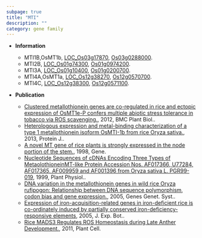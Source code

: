 ```yaml
---
subpage: true
title: "MTI"
description: ""
category: gene family
---
```


* **Information**  
    + MTI1B,OsMT1b, [LOC_Os03g17870](http://rice.plantbiology.msu.edu/cgi-bin/ORF_infopage.cgi?orf=LOC_Os03g17870), [Os03g0288000](http://rapdb.dna.affrc.go.jp/viewer/gbrowse_details/irgsp1?name=Os03g0288000).
    + MTI2B, [LOC_Os01g74300](http://rice.plantbiology.msu.edu/cgi-bin/ORF_infopage.cgi?orf=LOC_Os01g74300), [Os01g0974200](http://rapdb.dna.affrc.go.jp/viewer/gbrowse_details/irgsp1?name=Os01g0974200).
    + MTI3A, [LOC_Os01g10400](http://rice.plantbiology.msu.edu/cgi-bin/ORF_infopage.cgi?orf=LOC_Os01g10400), [Os01g0200700](http://rapdb.dna.affrc.go.jp/viewer/gbrowse_details/irgsp1?name=Os01g0200700).
    + MTI4A,OsMT1a, [LOC_Os12g38270](http://rice.plantbiology.msu.edu/cgi-bin/ORF_infopage.cgi?orf=LOC_Os12g38270), [Os12g0570700](http://rapdb.dna.affrc.go.jp/viewer/gbrowse_details/irgsp1?name=Os12g0570700).
    + MTI4C, [LOC_Os12g38300](http://rice.plantbiology.msu.edu/cgi-bin/ORF_infopage.cgi?orf=LOC_Os12g38300), [Os12g0571100](http://rapdb.dna.affrc.go.jp/viewer/gbrowse_details/irgsp1?name=Os12g0571100).

* **Publication**  
    + [Clustered metallothionein genes are co-regulated in rice and ectopic expression of OsMT1e-P confers multiple abiotic stress tolerance in tobacco via ROS scavenging.](http://www.ncbi.nlm.nih.gov/pubmed?term=Clustered+metallothionein+genes+are+co-regulated+in+rice+and+ectopic+expression+of+OsMT1e-P+confers+multiple+abiotic+stress+tolerance+in+tobacco+via+ROS+scavenging.%5BTitle%5D), 2012, BMC Plant Biol..
    + [Heterologous expression and metal-binding characterization of a type 1 metallothionein isoform OsMTI-1b from rice Oryza sativa.](http://www.ncbi.nlm.nih.gov/pubmed?term=Heterologous+expression+and+metal-binding+characterization+of+a+type+1+metallothionein+isoform+OsMTI-1b+from+rice+Oryza+sativa.%5BTitle%5D), 2013, Protein J..
    + [A novel MT gene of rice plants is strongly expressed in the node portion of the stem.](http://www.ncbi.nlm.nih.gov/pubmed?term=A+novel+MT+gene+of+rice+plants+is+strongly+expressed+in+the+node+portion+of+the+stem.%5BTitle%5D), 1998, Gene.
    + [Nucleotide Sequences of cDNAs Encoding Three Types of MetaolothioneinMT-like Protein Accession Nos. AF017366, U77284, AF017365, AF009959 and AF001396 from Oryza sativa L. PGR99-019](http://www.ncbi.nlm.nih.gov/pubmed?term=Nucleotide+Sequences+of+cDNAs+Encoding+Three+Types+of+MetaolothioneinMT-like+Protein+Accession+Nos.+AF017366,+U77284,+AF017365,+AF009959+and+AF001396+from+Oryza+sativa+L.+PGR99-019%5BTitle%5D), 1999, Plant Physiol..
    + [DNA variation in the metallothionein genes in wild rice Oryza rufipogon: Relationship between DNA sequence polymorphism, codon bias and gene expression.](http://www.ncbi.nlm.nih.gov/pubmed?term=DNA+variation+in+the+metallothionein+genes+in+wild+rice+Oryza+rufipogon:+Relationship+between+DNA+sequence+polymorphism,+codon+bias+and+gene+expression.%5BTitle%5D), 2005, Genes Genet. Syst..
    + [Expression of iron-acquisition-related genes in iron-deficient rice is co-ordinately induced by partially conserved iron-deficiency-responsive elements](http://www.ncbi.nlm.nih.gov/pubmed?term=Expression+of+iron-acquisition-related+genes+in+iron-deficient+rice+is+co-ordinately+induced+by+partially+conserved+iron-deficiency-responsive+elements%5BTitle%5D), 2005, J. Exp. Bot..
    + [Rice MADS3 Regulates ROS Homeostasis during Late Anther Development.](http://www.ncbi.nlm.nih.gov/pubmed?term=Rice+MADS3+Regulates+ROS+Homeostasis+during+Late+Anther+Development.%5BTitle%5D), 2011, Plant Cell.


